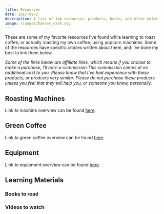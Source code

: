 ```yaml
---
title: Resources
date: 2017-09-2
description: A list of top resources, products, books, and other materials to assist you roasting coffee with a popcorn machine.
image: /images/banner_dark.svg
---
```


These are some of my favorite resources I’ve found while learning to roast coffee, or actually roasting my own coffee, using popcorn machines. Some of the resources have specific articles written about them, and I’ve done my best to link them below. 

_Some of the links below are affiliate links, which means if you choose to make a purchase, I’ll earn a commission.This commission comes at no additional cost to you. Please know that I’ve had experience with these products, or products very similar. Please do not purchase these products unless you feel that they will help you, or someone you know, personally._

## Roasting Machines

Link to machine overview can be found [here](/roasters).

## Green Coffee

Link to green coffee overview can be found [here](/green-coffee).

## Equipment

Link to equipment overview can be found [here](/equipment).

## Learning Materials

### Books to read

### Videos to watch